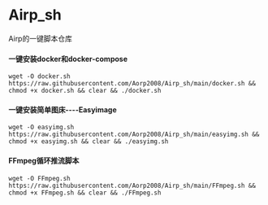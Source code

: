 # Airp_sh
Airp的一键脚本仓库
#### 一键安装docker和docker-compose
```
wget -O docker.sh https://raw.githubusercontent.com/Aorp2008/Airp_sh/main/docker.sh && chmod +x docker.sh && clear && ./docker.sh
```
#### 一键安装简单图床----Easyimage
```
wget -O easyimg.sh https://raw.githubusercontent.com/Aorp2008/Airp_sh/main/easyimg.sh && chmod +x easyimg.sh && clear && ./easyimg.sh
```
#### FFmpeg循环推流脚本
```
wget -O FFmpeg.sh https://raw.githubusercontent.com/Aorp2008/Airp_sh/main/FFmpeg.sh && chmod +x FFmpeg.sh && clear && ./FFmpeg.sh
```
